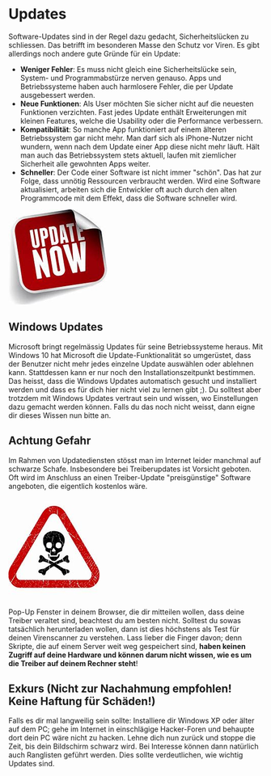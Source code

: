 # Updates

Software-Updates sind in der Regel dazu gedacht, Sicherheitslücken zu schliessen. Das betrifft im besonderen Masse den Schutz vor Viren. Es gibt allerdings noch andere gute Gründe für ein Update:

* **Weniger Fehler**: Es muss nicht gleich eine Sicherheitslücke sein, System- und Programmabstürze nerven genauso. Apps und Betriebssysteme haben auch harmlosere Fehler, die per Update ausgebessert werden.
* **Neue Funktionen**: Als User möchten Sie sicher nicht auf die neuesten Funktionen verzichten. Fast jedes Update enthält Erweiterungen mit kleinen Features, welche die Usability oder die Performance verbessern.
* **Kompatibilität**: So manche App funktioniert auf einem älteren Betriebssystem gar nicht mehr. Man darf sich als iPhone-Nutzer nicht wundern, wenn nach dem Update einer App diese nicht mehr läuft. Hält man auch das Betriebssystem stets aktuell, laufen mit ziemlicher Sicherheit alle gewohnten Apps weiter.
* **Schneller**: Der Code einer Software ist nicht immer "schön". Das hat zur Folge, dass unnötig Ressourcen verbraucht werden. Wird eine Software aktualisiert, arbeiten sich die Entwickler oft auch durch den alten Programmcode mit dem Effekt, dass die Software schneller wird.

![](<../05 Updates/res/update-now.jpg>)

## Windows Updates

Microsoft bringt regelmässig Updates für seine Betriebssysteme heraus. Mit Windows 10 hat Microsoft die Update-Funktionalität so umgerüstet, dass der Benutzer nicht mehr jedes einzelne Update auswählen oder ablehnen kann. Stattdessen kann er nur noch den Installationszeitpunkt bestimmen. Das heisst, dass die Windows Updates automatisch gesucht und installiert werden und dass es für dich hier nicht viel zu lernen gibt ;). Du solltest aber trotzdem mit Windows Updates vertraut sein und wissen, wo Einstellungen dazu gemacht werden können. Falls du das noch nicht weisst, dann eigne dir dieses Wissen nun bitte an.

## Achtung Gefahr

Im Rahmen von Updatediensten stösst man im Internet leider manchmal auf schwarze Schafe. Insbesondere bei Treiberupdates ist Vorsicht geboten. Oft wird im Anschluss an einen Treiber-Update "preisgünstige" Software angeboten, die eigentlich kostenlos wäre.

![](<../05 Updates/res/danger.jpg>)

Pop-Up Fenster in deinem Browser, die dir mitteilen wollen, dass deine Treiber veraltet sind, beachtest du am besten nicht. Solltest du sowas tatsächlich herunterladen wollen, dann ist dies höchstens als Test für deinen Virenscanner zu verstehen. Lass lieber die Finger davon; denn Skripte, die auf einem Server weit weg gespeichert sind, **haben keinen Zugriff auf deine Hardware und können darum nicht wissen, wie es um die Treiber auf deinem Rechner steht**!

## Exkurs (Nicht zur Nachahmung empfohlen! Keine Haftung für Schäden!)

Falls es dir mal langweilig sein sollte: Installiere dir Windows XP oder älter auf dem PC; gehe im Internet in einschlägige Hacker-Foren und behaupte dort dein PC wäre nicht zu hacken. Lehne dich nun zurück und stoppe die Zeit, bis dein Bildschirm schwarz wird. Bei Interesse können dann natürlich auch Ranglisten geführt werden. Dies sollte verdeutlichen, wie wichtig Updates sind.

